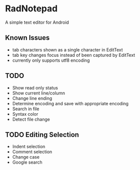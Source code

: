 RadNotepad
==========

A simple text editor for Android

Known Issues
------------
- tab characters shown as a single character in EditText
- tab key changes focus instead of been captured by EditText
- currently only supports utf8 encoding

TODO
----
- Show read only status
- Show current line/column
- Change line ending
- Determine encoding and save with appropriate encoding
- Search in file
- Syntax color
- Detect file change

TODO Editing Selection
----------------------
- Indent selection
- Comment selection
- Change case
- Google search

